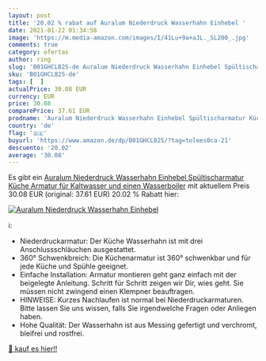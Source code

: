 ```yaml
---
layout: post
title: '20.02 % rabat auf Auralum Niederdruck Wasserhahn Einhebel '
date: 2021-01-22 01:34:58
image: 'https://m.media-amazon.com/images/I/41Lu+9a+aJL._SL200_.jpg'
comments: true
category: ofertas
author: ring
slug: 'B01GHCL82S-de Auralum Niederdruck Wasserhahn Einhebel Spültischarmatur...'
sku: 'B01GHCL82S-de'
tags: [  ]
actualPrice: 30.08 EUR
currency: EUR
price: 30.08
comparePrice: 37.61 EUR
prodname: 'Auralum Niederdruck Wasserhahn Einhebel Spültischarmatur Küche Armatur für Kaltwasser und einen Wasserboiler'
country: 'de'
flag: '🇩🇪'
buyurl: 'https://www.amazon.de/dp/B01GHCL82S/?tag=tolees0ca-21'
descuento: '20.02'
average: '30.08'
---
```


Es gibt ein [Auralum Niederdruck Wasserhahn Einhebel Spültischarmatur Küche Armatur für Kaltwasser und einen Wasserboiler](https://www.amazon.de/dp/B01GHCL82S/?tag=tolees0ca-21) mit aktuellem Preis 30.08 EUR (original: 37.61 EUR) 20.02 % Rabatt hier:

[![Auralum Niederdruck Wasserhahn Einhebel ](https://m.media-amazon.com/images/I/41Lu+9a+aJL._SL200_.jpg)](https://www.amazon.de/dp/B01GHCL82S/?tag=tolees0ca-21)

ℹ️:

- Niederdruckarmatur: Der Küche Wasserhahn ist mit drei Anschlussschläuchen ausgestattet.
- 360° Schwenkbreich: Die Küchenarmatur ist 360° schwenkbar und für jede Küche und Spühle geeignet.
- Einfache Installation: Armatur montieren geht ganz einfach mit der beigelegte Anleitung. Schritt für Schritt zeigen wir Dir, wies geht. Sie müssen nicht zwingend einen Klempner beauftragen.
- HINWEISE: Kurzes Nachlaufen ist normal bei Niederdruckarmaturen. Bitte lassen Sie uns wissen, falls Sie irgendwelche Fragen oder Anliegen haben.
- Hohe Qualität: Der Wasserhahn ist aus Messing gefertigt und verchromt, bleifrei und rostfrei.

[🛒 kauf es hier!!](https://www.amazon.de/dp/B01GHCL82S/?tag=tolees0ca-21)
